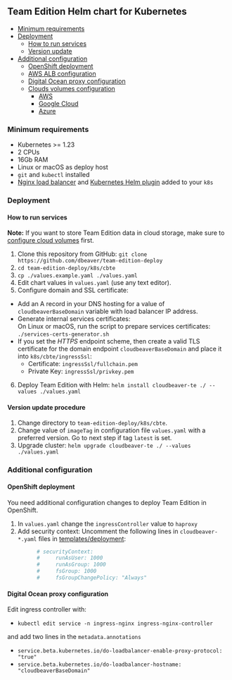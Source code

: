 ## Team Edition Helm chart for Kubernetes

- [Minimum requirements](#minimum-requirements)
- [Deployment](#deployment)
  - [How to run services](#how-to-run-services)
  - [Version update](#version-update-procedure)
- [Additional configuration](#additional-configuration)
  - [OpenShift deployment](#openshift-deployment)
  - [AWS ALB configuration ](../AWS/aws-eks/README.md#aws-alb-configuration)
  - [Digital Ocean proxy configuration](#digital-ocean-proxy-configuration)
  - [Clouds volumes configuration](#clouds-volumes-configuration)
    - [AWS](../AWS/aws-eks/README.md#clouds-volumes-configuration)
    - [Google Cloud](../GCP/gke/README.md#clouds-volumes-configuration)
    - [Azure](../Azure/aks/README.md#clouds-volumes-configuration)


### Minimum requirements

* Kubernetes >= 1.23
* 2 CPUs
* 16Gb RAM
* Linux or macOS as deploy host
* `git` and `kubectl` installed
* [Nginx load balancer](https://docs.nginx.com/nginx-ingress-controller/installation/installation-with-helm/) and [Kubernetes Helm plugin](https://helm.sh/docs/topics/plugins/) added to your `k8s`

### Deployment

#### How to run services

**Note:** If you want to store Team Edition data in cloud storage, make sure to [configure cloud volumes](#clouds-volumes-configuration) first.

1. Clone this repository from GitHub: `git clone https://github.com/dbeaver/team-edition-deploy`
2. `cd team-edition-deploy/k8s/cbte`
3. `cp ./values.example.yaml ./values.yaml`
4. Edit chart values in `values.yaml` (use any text editor).
5. Configure domain and SSL certificate:
  - Add an A record in your DNS hosting for a value of `cloudbeaverBaseDomain` variable with load balancer IP address.
  - Generate internal services certificates:  
     On Linux or macOS, run the script to prepare services certificates:   
       `./services-certs-generator.sh`
  - If you set the *HTTPS* endpoint scheme, then create a valid TLS certificate for the domain endpoint `cloudbeaverBaseDomain` and place it into `k8s/cbte/ingressSsl`:  
    - Certificate: `ingressSsl/fullchain.pem`  
    - Private Key: `ingressSsl/privkey.pem`
6. Deploy Team Edition with Helm: `helm install cloudbeaver-te ./ --values ./values.yaml`

#### Version update procedure

1. Change directory to `team-edition-deploy/k8s/cbte`.
2. Change value of `imageTag` in configuration file `values.yaml` with a preferred version. Go to next step if tag `latest` is set.
3. Upgrade cluster: `helm upgrade cloudbeaver-te ./ --values ./values.yaml`

### Additional configuration

#### OpenShift deployment

You need additional configuration changes to deploy Team Edition in OpenShift.

1. In `values.yaml` change the `ingressController` value to `haproxy`
2. Add security context:
  Uncomment the following lines in `cloudbeaver-*.yaml` files in [templates/deployment](cbte/templates/deployment):
    ```yaml
          # securityContext:
          #     runAsUser: 1000
          #     runAsGroup: 1000
          #     fsGroup: 1000
          #     fsGroupChangePolicy: "Always"
    ```

#### Digital Ocean proxy configuration

Edit ingress controller with:

- `kubectl edit service -n ingress-nginx ingress-nginx-controller`

and add two lines in the `metadata.annotations`

- `service.beta.kubernetes.io/do-loadbalancer-enable-proxy-protocol: "true"`
- `service.beta.kubernetes.io/do-loadbalancer-hostname: "cloudbeaverBaseDomain"`